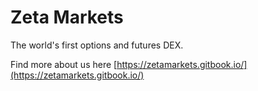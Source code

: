 # Zeta Markets

The world's first options and futures DEX.

Find more about us here [https://zetamarkets.gitbook.io/](https://zetamarkets.gitbook.io/)

